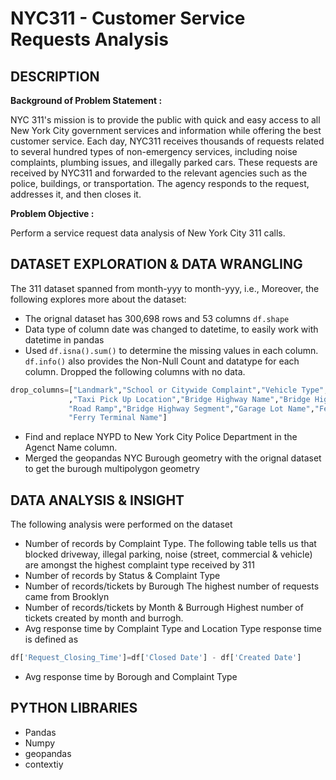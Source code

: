 # NYC311 - Customer Service Requests Analysis

## DESCRIPTION

**Background of Problem Statement :**

NYC 311's mission is to provide the public with quick and easy access to all New York City government services and information while offering the best customer service. Each day, NYC311 receives thousands of requests related to several hundred types of non-emergency services, including noise complaints, plumbing issues, and illegally parked cars. These requests are received by NYC311 and forwarded to the relevant agencies such as the police, buildings, or transportation. The agency responds to the request, addresses it, and then closes it.

**Problem Objective :**

Perform a service request data analysis of New York City 311 calls. 

## DATASET EXPLORATION & DATA WRANGLING 
The 311 dataset spanned from month-yyy to month-yyy, i.e., Moreover, the following explores more about the dataset:
- The orignal dataset has 300,698 rows and 53 columns `df.shape`
- Data type of column date was changed to datetime, to easily work with datetime in pandas 
- Used `df.isna().sum()` to determine the missing values in each column. `df.info()` also provides the Non-Null Count and datatype for each column. Dropped the following columns with no data. 
```Python
drop_columns=["Landmark","School or Citywide Complaint","Vehicle Type","Taxi Company Borough"
             ,"Taxi Pick Up Location","Bridge Highway Name","Bridge Highway Direction",
             "Road Ramp","Bridge Highway Segment","Garage Lot Name","Ferry Direction",
             "Ferry Terminal Name"]
```
- Find and replace NYPD to New York City Police Department in the Agenct Name column. 
- Merged the geopandas NYC Burough geometry with the orignal dataset to get the burough multipolygon geometry

## DATA ANALYSIS & INSIGHT
The following analysis were performed on the dataset
- Number of records by Complaint Type. 
The following table tells us that blocked driveway, illegal parking, noise (street, commercial & vehicle) are amongst the highest complaint type received by 311  
- Number of records by Status & Complaint Type
- Number of records/tickets by Burough
The highest number of requests came from Brooklyn 
- Number of records/tickets by Month & Burrough
Highest number of tickets created by month and burrogh.
- Avg response time by Complaint Type and  Location Type
response time is defined as 
```python
df['Request_Closing_Time']=df['Closed Date'] - df['Created Date']
```
- Avg response time by Borough and Complaint Type

## PYTHON LIBRARIES
- Pandas
- Numpy
- geopandas
- contextiy

